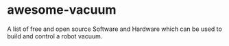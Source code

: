 # awesome-vacuum
A list of free and open source Software and Hardware which can be used to build and control a robot vacuum.
